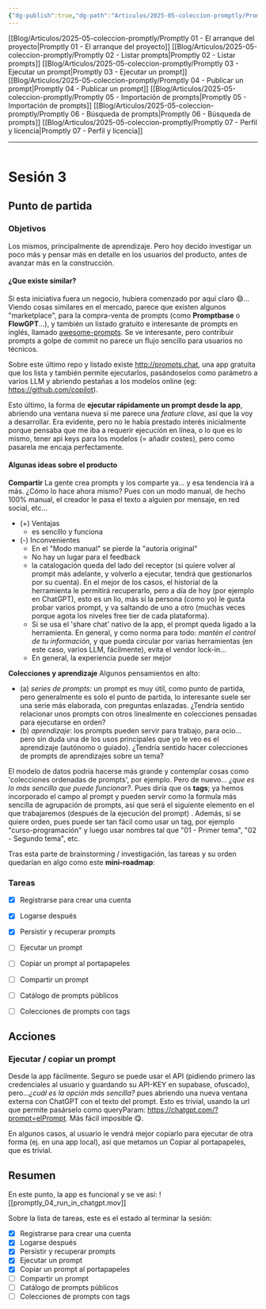 ```yaml
---
{"dg-publish":true,"dg-path":"Articulos/2025-05-coleccion-promptly/Promptly 03 - Ejecutar un prompt.md","permalink":"/articulos/2025-05-coleccion-promptly/promptly-03-ejecutar-un-prompt/","title":"Promptly 03 - Ejecutar un prompt","tags":["nextjs","supabase","postgresql","tailwindcss"]}
---
```



<div class="transclusion internal-embed is-loaded"><div class="markdown-embed">



[[Blog/Articulos/2025-05-coleccion-promptly/Promptly 01 - El arranque del proyecto\|Promptly 01 - El arranque del proyecto]]
[[Blog/Articulos/2025-05-coleccion-promptly/Promptly 02 - Listar prompts\|Promptly 02 - Listar prompts]]
[[Blog/Articulos/2025-05-coleccion-promptly/Promptly 03 - Ejecutar un prompt\|Promptly 03 - Ejecutar un prompt]]
[[Blog/Articulos/2025-05-coleccion-promptly/Promptly 04 - Publicar un prompt\|Promptly 04 - Publicar un prompt]]
[[Blog/Articulos/2025-05-coleccion-promptly/Promptly 05 - Importación de prompts\|Promptly 05 - Importación de prompts]]
[[Blog/Articulos/2025-05-coleccion-promptly/Promptly 06 - Búsqueda de prompts\|Promptly 06 - Búsqueda de prompts]]
[[Blog/Articulos/2025-05-coleccion-promptly/Promptly 07 - Perfil y licencia\|Promptly 07 - Perfil y licencia]]


</div></div>


---

```table-of-contents
```



# Sesión 3

## Punto de partida
### Objetivos
Los mismos, principalmente de aprendizaje. Pero hoy decido investigar un poco más y pensar más en detalle en los usuarios del producto, antes de avanzar más en la construcción.
#### ¿Que existe similar?
Si esta iniciativa fuera un negocio, hubiera comenzado por aquí claro 😄... Viendo cosas similares en el mercado, parece que existen algunos "marketplace", para la compra-venta de prompts (como **Promptbase** o **FlowGPT**...), y también un listado gratuito e interesante de prompts en inglés, llamado [awesome-prompts](https://github.com/f/awesome-chatgpt-prompts). Se ve interesante, pero contribuir prompts a golpe de commit no parece un flujo sencillo para usuarios no técnicos.

Sobre este último repo y listado existe http://prompts.chat, una app gratuita que los lista y también permite ejecutarlos, pasándoselos como parámetro a varios LLM y abriendo pestañas a los modelos online (eg: https://github.com/copilot). 

Esto último, la forma de **ejecutar rápidamente un prompt desde la app**, abriendo una ventana nueva sí me parece una *feature clave*, así que la voy a desarrollar. Era evidente, pero no le había prestado interés inicialmente porque pensaba que me iba a requerir ejecución en línea, o lo que es lo mismo, tener api keys para los modelos (= añadir costes), pero como pasarela me encaja perfectamente.

#### Algunas ideas sobre el producto
**Compartir**
La gente crea prompts y los comparte ya... y esa tendencia irá a más. ¿Cómo lo hace ahora mismo? Pues con un modo manual, de hecho 100% manual, el creador le pasa el texto a alguien por mensaje, en red social, etc...
- (+) Ventajas
	- es sencillo y funciona
- (-) Inconvenientes
	- En el "Modo manual" se pierde la "autoría original"
	- No hay un lugar para el feedback
	- la catalogación queda del lado del receptor (si quiere volver al prompt más adelante, y volverlo a ejecutar, tendrá que gestionarlos por su cuenta). En el mejor de los casos, el historial de la herramienta le permitirá recuperarlo, pero a día de hoy (por ejemplo en ChatGPT), esto es un lio, más si la persona (como yo) le gusta probar varios prompt, y va saltando de uno a otro (muchas veces porque agota los niveles free tier de cada plataforma).
	- Si se usa el 'share chat' nativo de la app, el prompt queda ligado a la herramienta. En general, y como norma para todo: *mantén el control de tu información*, y que pueda circular por varias herramientas (en este caso, varios LLM, fácilmente), evita el vendor lock-in...
	-  En general, la experiencia puede ser mejor

**Colecciones y aprendizaje**
Algunos pensamientos en alto:
- (a) *series de prompts:* un prompt es muy útil, como punto de partida, pero generalmente es solo el punto de partida, lo interesante suele ser una serie más elaborada, con preguntas enlazadas. ¿Tendría sentido relacionar unos prompts con otros linealmente en colecciones pensadas para ejecutarse en orden?
- (b) *aprendizaje*: los prompts pueden servir para trabajo, para ocio... pero sin duda una de los usos principales que yo le veo es el aprendizaje (autónomo o guiado). ¿Tendría sentido hacer colecciones de prompts de aprendizajes sobre un tema?

El modelo de datos podría hacerse más grande y contemplar cosas como 'colecciones ordenadas de prompts', por ejemplo. Pero de nuevo... *¿que es lo más sencillo que puede funcionar?*. Pues diría que os **tags**; ya hemos incorporado el campo al prompt y pueden servir como la formula más sencilla de agrupación de prompts, así que será el siguiente elemento en el que trabajaremos (después de la ejecución del prompt) . Además, si se quiere orden, pues puede ser tan fácil como usar un tag, por ejemplo "curso-programación" y luego usar nombres tal que "01 - Primer tema", "02 - Segundo tema", etc.

Tras esta parte de brainstorming / investigación, las tareas y su orden quedarían en algo como este **mini-roadmap**:

### Tareas
- [x] Registrarse para crear una cuenta
- [x] Logarse después
- [x] Persistir y recuperar prompts
- [ ] Ejecutar un prompt 
- [ ] Copiar un prompt al portapapeles
- [ ] Compartir un prompt
- [ ] Catálogo de prompts públicos
- [ ] Colecciones de prompts con tags


## Acciones

### Ejecutar / copiar un prompt
Desde la app fácilmente. Seguro se puede usar el API (pidiendo primero las credenciales al usuario y guardando su API-KEY en supabase, ofuscado), pero...*¿cuál es la opción más sencilla?*  pues abriendo una nueva ventana externa con ChatGPT con el texto del prompt. Esto es trivial, usando la url que permite pasárselo como queryParam: https://chatgpt.com/?prompt=elPrompt. Más fácil imposible 😋.

En algunos casos, al usuario le vendrá  mejor copiarlo para ejecutar de otra forma (ej. en una app local), así que metamos un Copiar al portapapeles, que es trivial.

## Resumen

En este punto, la app es funcional y se ve así:
![[promptly_04_run_in_chatgpt.mov]]


Sobre la lista de tareas, este es el estado al terminar la sesión:
- [x] Registrarse para crear una cuenta
- [x] Logarse después
- [x] Persistir y recuperar prompts
- [x] Ejecutar un prompt 
- [x] Copiar un prompt al portapapeles
- [ ] Compartir un prompt
- [ ] Catálogo de prompts públicos
- [ ] Colecciones de prompts con tags
